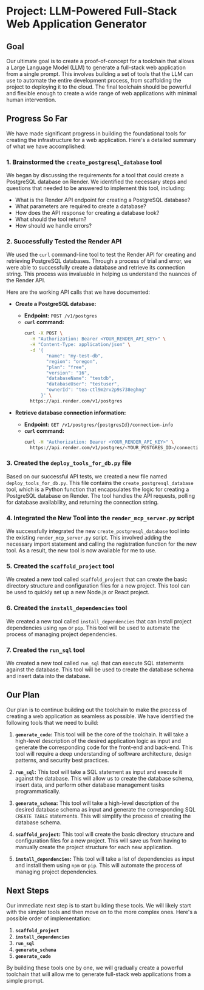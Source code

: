 # Project: LLM-Powered Full-Stack Web Application Generator

## Goal

Our ultimate goal is to create a proof-of-concept for a toolchain that allows a Large Language Model (LLM) to generate a full-stack web application from a single prompt. This involves building a set of tools that the LLM can use to automate the entire development process, from scaffolding the project to deploying it to the cloud. The final toolchain should be powerful and flexible enough to create a wide range of web applications with minimal human intervention.

## Progress So Far

We have made significant progress in building the foundational tools for creating the infrastructure for a web application. Here's a detailed summary of what we have accomplished:

### 1. Brainstormed the `create_postgresql_database` tool

We began by discussing the requirements for a tool that could create a PostgreSQL database on Render. We identified the necessary steps and questions that needed to be answered to implement this tool, including:

*   What is the Render API endpoint for creating a PostgreSQL database?
*   What parameters are required to create a database?
*   How does the API response for creating a database look?
*   What should the tool return?
*   How should we handle errors?

### 2. Successfully Tested the Render API

We used the `curl` command-line tool to test the Render API for creating and retrieving PostgreSQL databases. Through a process of trial and error, we were able to successfully create a database and retrieve its connection string. This process was invaluable in helping us understand the nuances of the Render API.

Here are the working API calls that we have documented:

*   **Create a PostgreSQL database:**
    *   **Endpoint:** `POST /v1/postgres`
    *   **`curl` command:**
        ```bash
        curl -X POST \
          -H "Authorization: Bearer <YOUR_RENDER_API_KEY>" \
          -H "Content-Type: application/json" \
          -d '{
                "name": "my-test-db",
                "region": "oregon",
                "plan": "free",
                "version": "16",
                "databaseName": "testdb",
                "databaseUser": "testuser",
                "ownerId": "tea-ctl9m2rv2p9s738eghng"
              }' \
          https://api.render.com/v1/postgres
        ```

*   **Retrieve database connection information:**
    *   **Endpoint:** `GET /v1/postgres/{postgresId}/connection-info`
    *   **`curl` command:**
        ```bash
        curl -H "Authorization: Bearer <YOUR_RENDER_API_KEY>" \
          https://api.render.com/v1/postgres/<YOUR_POSTGRES_ID>/connection-info
        ```

### 3. Created the `deploy_tools_for_db.py` file

Based on our successful API tests, we created a new file named `deploy_tools_for_db.py`. This file contains the `create_postgresql_database` tool, which is a Python function that encapsulates the logic for creating a PostgreSQL database on Render. The tool handles the API requests, polling for database availability, and returning the connection string.

### 4. Integrated the New Tool into the `render_mcp_server.py` script

We successfully integrated the new `create_postgresql_database` tool into the existing `render_mcp_server.py` script. This involved adding the necessary import statement and calling the registration function for the new tool. As a result, the new tool is now available for me to use.

### 5. Created the `scaffold_project` tool

We created a new tool called `scaffold_project` that can create the basic directory structure and configuration files for a new project. This tool can be used to quickly set up a new Node.js or React project.

### 6. Created the `install_dependencies` tool

We created a new tool called `install_dependencies` that can install project dependencies using `npm` or `pip`. This tool will be used to automate the process of managing project dependencies.

### 7. Created the `run_sql` tool

We created a new tool called `run_sql` that can execute SQL statements against the database. This tool will be used to create the database schema and insert data into the database.

## Our Plan

Our plan is to continue building out the toolchain to make the process of creating a web application as seamless as possible. We have identified the following tools that we need to build:

1.  **`generate_code`:** This tool will be the core of the toolchain. It will take a high-level description of the desired application logic as input and generate the corresponding code for the front-end and back-end. This tool will require a deep understanding of software architecture, design patterns, and security best practices.

2.  **`run_sql`:** This tool will take a SQL statement as input and execute it against the database. This will allow us to create the database schema, insert data, and perform other database management tasks programmatically.

3.  **`generate_schema`:** This tool will take a high-level description of the desired database schema as input and generate the corresponding SQL `CREATE TABLE` statements. This will simplify the process of creating the database schema.

4.  **`scaffold_project`:** This tool will create the basic directory structure and configuration files for a new project. This will save us from having to manually create the project structure for each new application.

5.  **`install_dependencies`:** This tool will take a list of dependencies as input and install them using `npm` or `pip`. This will automate the process of managing project dependencies.

## Next Steps

Our immediate next step is to start building these tools. We will likely start with the simpler tools and then move on to the more complex ones. Here's a possible order of implementation:

1.  **`scaffold_project`**
2.  **`install_dependencies`**
3.  **`run_sql`**
4.  **`generate_schema`**
5.  **`generate_code`**

By building these tools one by one, we will gradually create a powerful toolchain that will allow me to generate full-stack web applications from a simple prompt.
